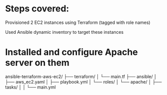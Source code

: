 
Steps covered:
==================
Provisioned 2 EC2 instances using Terraform (tagged with role names)

Used Ansible dynamic inventory to target these instances

Installed and configure Apache server on them
====================


ansible-terraform-aws-ec2/
├── terraform/
│   └── main.tf
├── ansible/
│   ├── aws_ec2.yaml
│   ├── playbook.yml
│   └── roles/
│       └── apache/
│           ├── tasks/
│           │   └── main.yml




